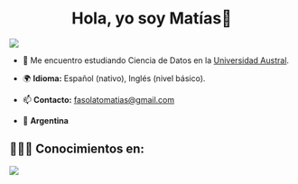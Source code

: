 <h1 align="center">Hola, yo soy Matías👋</h1>

<p align="left">
<a href="mailto:fasolatomatias@gmail.com" target="blank">
  <img align="center" src="https://img.shields.io/badge/Gmail-D14836?style=for-the-badge&logo=gmail&logoColor=white" />
</a>
</p>

- 🔭 Me encuentro estudiando Ciencia de Datos en la <a href="https://www.austral.edu.ar/">Universidad Austral</a>.

- 🌍 **Idioma:** Español (nativo), Inglés (nivel básico).

- 📫 **Contacto:** fasolatomatias@gmail.com

- 📍 **Argentina**

<h2>👨🏻‍💻 Conocimientos en:</h2>
<p align="left">
  <a href="https://skillicons.dev">
    <img src="https://skillicons.dev/icons?i=c,cpp,py,css,html,js,github,vscode,r"/>
  </a>
</p>

